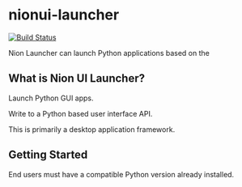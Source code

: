 # nionui-launcher
[![Build Status](https://travis-ci.org/meyer9/nionui-launcher.svg?branch=master)](https://travis-ci.org/meyer9/nionui-launcher)

Nion Launcher can launch Python applications based on the

What is Nion UI Launcher?
-------------------------
Launch Python GUI apps.

Write to a Python based user interface API.

This is primarily a desktop application framework.

Getting Started
---------------
End users must have a compatible Python version already installed.
